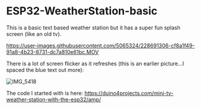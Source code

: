 # ESP32-WeatherStation-basic

This is a basic text based weather station but it has a super fun splash screen (like an old tv).


https://user-images.githubusercontent.com/5065324/228691306-cf8a1f49-91a8-4b23-8731-dc7a810e61bc.MOV


There is a lot of screen flicker as it refreshes (this is an earlier picture...I spaced the blue text out more):

![IMG_5418](https://user-images.githubusercontent.com/5065324/228691415-c953e55b-47ca-4543-8500-db579be563cf.jpeg)



The code I started with is here:
https://duino4projects.com/mini-tv-weather-station-with-the-esp32/amp/
